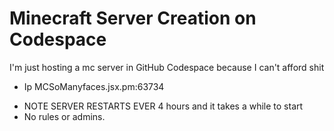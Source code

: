 # Minecraft Server Creation on Codespace
I'm just hosting a mc server in GitHub Codespace because I can't afford shit
* Ip MCSoManyfaces.jsx.pm:63734 
- NOTE SERVER RESTARTS EVER 4 hours  and it takes a while to start 
- No rules or admins.

 


